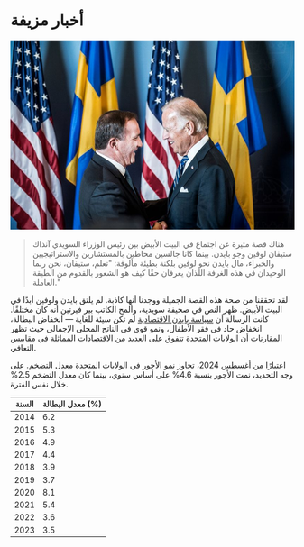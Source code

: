 [description]: # "Everything about fake news. Samizdat is a content management platform with ability to keep content on a USB stick"
[keywords]: # "censorship,CMS,fake news,samizdat,publishing,artificial intelligence,open source"

# أخبار مزيفة

<img src="bidenlofven.jpg" id="selectedimage" class="img-fluid mb-2 d-block" alt="جو بايدن يلتقي برئيس وزراء السويد ستيفان لوفين" />

<blockquote>
هناك قصة مثيرة عن اجتماع في البيت الأبيض بين رئيس الوزراء السويدي آنذاك ستيفان لوفين وجو بايدن. بينما كانا جالسين محاطين بالمستشارين والاستراتيجيين والخبراء، مال بايدن نحو لوفين بلكنة بطيئة مألوفة: "تعلم، ستيفان، نحن ربما الوحيدان في هذه الغرفة اللذان يعرفان حقًا كيف هو الشعور بالقدوم من الطبقة العاملة."
</blockquote>

لقد تحققنا من صحة هذه القصة الجميلة ووجدنا أنها كاذبة. لم يلتق بايدن ولوفين أبدًا في البيت الأبيض.
ظهر النص في صحيفة سويدية، وألمح الكاتب بير فيرتين أنه كان مختلقًا. كانت الرسالة
أن [سياسة بايدن الاقتصادية](https://ar.wikipedia.org/wiki/%D8%A7%D9%84%D8%B3%D9%8A%D8%A7%D8%B3%D8%A7%D8%AA_%D8%A7%D9%84%D8%A7%D9%82%D8%AA%D8%B5%D8%A7%D8%AF%D9%8A%D8%A9_%D9%84%D8%A5%D8%AF%D8%A7%D8%B1%D8%A9_%D8%AC%D9%88_%D8%A8%D8%A7%D9%8A%D8%AF%D9%86) لم تكن 
سيئة للغاية &mdash; انخفاض البطالة، انخفاض حاد في فقر الأطفال،
ونمو قوي في الناتج المحلي الإجمالي حيث تظهر المقارنات أن الولايات المتحدة تتفوق على العديد من الاقتصادات المماثلة في مقاييس التعافي.

اعتبارًا من أغسطس 2024، تجاوز نمو الأجور في الولايات المتحدة معدل التضخم. على وجه التحديد،
نمت الأجور بنسبة 4.6% على أساس سنوي، بينما كان معدل التضخم 2.5% خلال نفس الفترة.

<div class="table-responsive">
  <table class="table table-bordered">
    <thead>
      <tr>
        <th>السنة</th>
        <th>معدل البطالة (%)</th>
      </tr>
    </thead>
    <tbody>
      <tr><td>2014</td><td>6.2</td></tr>
      <tr><td>2015</td><td>5.3</td></tr>
      <tr><td>2016</td><td>4.9</td></tr>
      <tr><td>2017</td><td>4.4</td></tr>
      <tr><td>2018</td><td>3.9</td></tr>
      <tr><td>2019</td><td>3.7</td></tr>
      <tr><td>2020</td><td>8.1</td></tr>
      <tr><td>2021</td><td>5.4</td></tr>
      <tr><td>2022</td><td>3.6</td></tr>
      <tr><td>2023</td><td>3.5</td></tr>
    </tbody>
  </table>
</div>